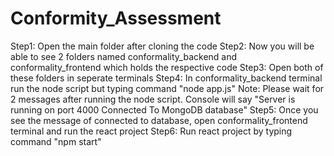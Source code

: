 # Conformity_Assessment
Step1: Open the main folder after cloning the code
Step2: Now you will be able to see 2 folders named conformality_backend and conformality_frontend which holds the         respective code
Step3: Open both of these folders in seperate terminals
Step4: In conformality_backend terminal run the node script but typing command "node app.js"
    Note: Please wait for 2 messages after running the node script. Console will say
        "Server is running on port 4000
        Connected To MongoDB database"
Step5: Once you see the message of connected to database, open conformality_frontend terminal and run the react project
Step6: Run react project by typing command "npm start"